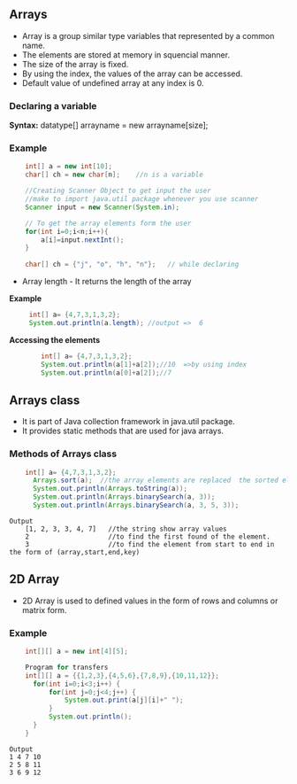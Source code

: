## Arrays 

- Array is a group similar type variables that represented by a common name.
- The elements are stored at memory in squencial manner.
- The size of the array is fixed.
- By using the index, the values of the array can be accessed.
- Default value of undefined array at any index is 0. 

### Declaring a variable

**Syntax:** datatype[] arrayname = new arrayname[size];

### Example
```java
    int[] a = new int[10];
    char[] ch = new char[n];    //n is a variable

    //Creating Scanner Object to get input the user
    //make to import java.util package whenever you use scanner
    Scanner input = new Scanner(System.in);

    // To get the array elements form the user
    for(int i=0;i<n;i++){  
        a[i]=input.nextInt();    
    }
            
    char[] ch = {"j", "o", "h", "n"};   // while declaring
```

- Array length - It returns the length of the array

**Example**
   ```java
        int[] a= {4,7,3,1,3,2}; 
        System.out.println(a.length); //output =>  6
```
**Accessing the elements**
```java
        int[] a= {4,7,3,1,3,2};
	    System.out.println(a[1]+a[2]);//10  =>by using index
	    System.out.println(a[0]+a[2]);//7   
```

## Arrays class
- It is part of Java collection framework in java.util package. 
- It provides static methods that are used for java arrays.

### Methods of Arrays class
```java
    int[] a= {4,7,3,1,3,2}; 
	  Arrays.sort(a);  //the array elements are replaced  the sorted elements
	  System.out.println(Arrays.toString(a));
	  System.out.println(Arrays.binarySearch(a, 3));
	  System.out.println(Arrays.binarySearch(a, 3, 5, 3));
``` 
    Output
        [1, 2, 3, 3, 4, 7]   //the string show array values 
        2                    //to find the first found of the element.
        3                    //to find the element from start to end in the form of (array,start,end,key)

## 2D Array
- 2D Array is used to defined values in the form of rows and columns or matrix form.

### Example
```java
    int[][] a = new int[4][5];

    Program for transfers
    int[][] a = {{1,2,3},{4,5,6},{7,8,9},{10,11,12}};
	  for(int i=0;i<3;i++) {
		  for(int j=0;j<4;j++) {
			  System.out.print(a[j][i]+" ");
		  }
		  System.out.println();
	  }
    }
```
    Output
    1 4 7 10 
    2 5 8 11 
    3 6 9 12 

    

